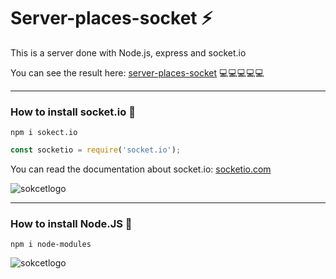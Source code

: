 # Server-places-socket :zap:


This is a server done with Node.js, express and socket.io

You can see the result here:
[server-places-socket](https://socket-places-server.herokuapp.com/) :computer::computer::computer::computer::computer:


---

### How to install **socket.io** :closed_book:

```
npm i sokect.io
```
```javascript
const socketio = require('socket.io');
```

You can read the documentation about socket.io:
[socketio.com](https://socket.io/docs/v3)

![sokcetlogo](https://miro.medium.com/max/812/0*xAADmPJN52Yy6XJV.jpg "socket.io")

---
### How to install Node.JS :closed_book:

```
npm i node-modules
```

![sokcetlogo](http://xurxodev.com/content/images/2015/12/Node-js-Logo.png "nodejs")

